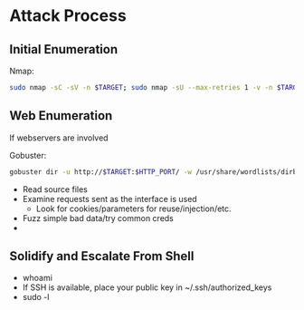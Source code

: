 # Attack Process

## Initial Enumeration

Nmap: 

```bash
sudo nmap -sC -sV -n $TARGET; sudo nmap -sU --max-retries 1 -v -n $TARGET;
```

## Web Enumeration

If webservers are involved

Gobuster:

```bash
gobuster dir -u http://$TARGET:$HTTP_PORT/ -w /usr/share/wordlists/dirb/common.txt
```

- Read source files
- Examine requests sent as the interface is used
    - Look for cookies/parameters for reuse/injection/etc.
- Fuzz simple bad data/try common creds
- 

## Solidify and Escalate From Shell

- whoami
- If SSH is available, place your public key in ~/.ssh/authorized_keys
- sudo -l

